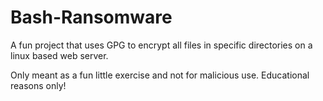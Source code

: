 # Bash-Ransomware
A fun project that uses GPG to encrypt all files in specific directories on a linux based web server.

Only meant as a fun little exercise and not for malicious use. Educational reasons only!
